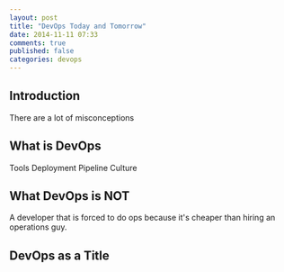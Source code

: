 ```yaml
---
layout: post
title: "DevOps Today and Tomorrow"
date: 2014-11-11 07:33
comments: true
published: false
categories: devops
---
```


Introduction
------------

There are a lot of misconceptions


What is DevOps
--------------

Tools
Deployment Pipeline
Culture



What DevOps is NOT
------------------

A developer that is forced to do ops because it's cheaper than hiring an operations guy.


DevOps as a Title
-----------------



